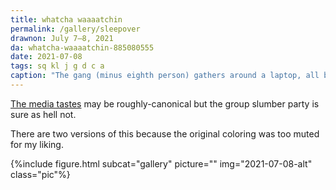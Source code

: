 ```yaml
---
title: whatcha waaaatchin
permalink: /gallery/sleepover
drawnon: July 7–8, 2021
da: whatcha-waaaatchin-885080555
date: 2021-07-08
tags: sq kl j g d c a
caption: "The gang (minus eighth person) gathers around a laptop, all but the second some degree of unamused to actively disgusted by the content onscreen. First and second have a little talk: “So… you <strong>enjoy</strong> this.” “Oh, come on— Is it really <em>that</em> different from your zombie flicks?” “…Touché.”"
---
```

<a href="https://en.wikipedia.org/wiki/The_Carpal_Tunnel_of_Love#Music_video" class="ext">The media tastes</a> may be roughly-canonical but the group slumber party is sure as hell not.

There are two versions of this because the original coloring was too muted for my liking.

{%include figure.html subcat="gallery" picture="" img="2021-07-08-alt" class="pic"%}
